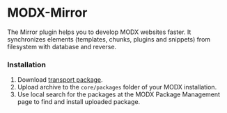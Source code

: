 MODX-Mirror
===========

The Mirror plugin helps you to develop MODX websites faster. It synchronizes elements (templates, chunks, plugins and snippets) from filesystem with database and reverse.

### Installation

1. Download [transport package](https://github.com/digitalbutter/MODX-Mirror/releases).
2. Upload archive to the `core/packages` folder of your MODX installation.
3. Use local search for the packages at the MODX Package Management page to find and install uploaded package.
